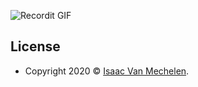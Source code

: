 

![Recordit GIF](http://g.recordit.co/zd10xpz2qI.gif)

<!--
### Hi there 👋
**vanmeciv/vanmeciv** is a ✨ _special_ ✨ repository because its `README.md` (this file) appears on your GitHub profile.

Here are some ideas to get you started:

- 🔭 I’m currently working on ...
- 🌱 I’m currently learning ...
- 👯 I’m looking to collaborate on ...
- 🤔 I’m looking for help with ...
- 💬 Ask me about ...
- 📫 How to reach me: ...
- 😄 Pronouns: ...
- ⚡ Fun fact: ...


## Table of Contents

- [Features](#features)
- [Contributing](#contributing)
- [Team](#team)
- [FAQ](#faq)
- [Support](#support)
- [License](#license)
-->


## License

- Copyright 2020 © <a href="https://geospatial.is" target="_blank">Isaac Van Mechelen</a>.
